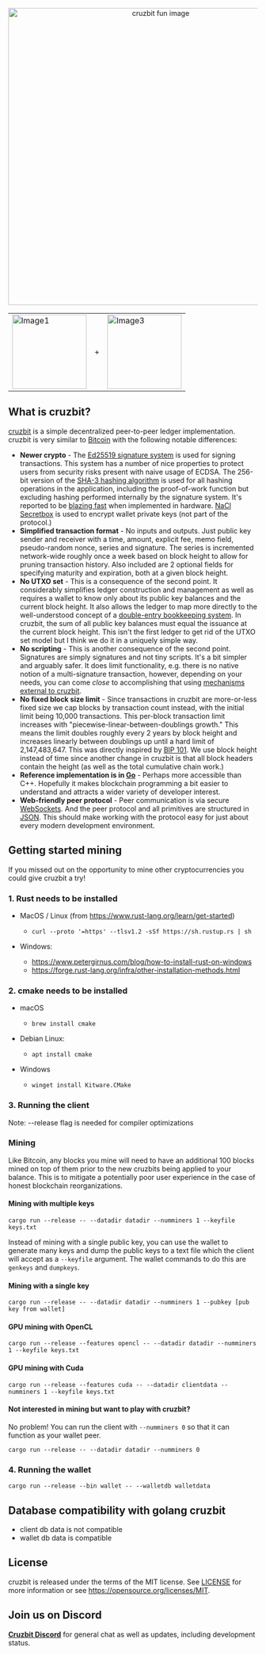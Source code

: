 <p align="center">
  <img src="https://github.com/christian-smith/cruzbit/assets/768500/01e9b8c1-2f93-436e-b5ea-50bad0b0180f" alt="cruzbit fun image" width="600" />
</p>

<div align="center">
  <table>
    <tr>
      <td><a href="https://cruzb.it"> <img alt="Image1" src="https://user-images.githubusercontent.com/51346587/64493622-370ace00-d237-11e9-98c5-547641054e0f.png" alt="cruzbit logo" width="150" /></a></td>
      <td>+</td>
      <td><a href="https://www.rust-lang.org/"> <img alt="Image3" src="https://rustacean.net/assets/rustacean-orig-noshadow.svg" alt="rust ferris" width="150" /></a></td>
    </tr>
  </table>
</div>

## What is cruzbit?
[cruzbit](https://cruzb.it) is a simple decentralized peer-to-peer ledger implementation. cruzbit is very similar to [Bitcoin](https://www.bitcoin.com/bitcoin.pdf) with the following notable differences:

* **Newer crypto** - The [Ed25519 signature system](https://ed25519.cr.yp.to/) is used for signing transactions. This system has a number of nice properties to protect users from security risks present with naive usage of ECDSA. The 256-bit version of the [SHA-3 hashing algorithm](https://en.wikipedia.org/wiki/SHA-3) is used for all hashing operations in the application, including the proof-of-work function but excluding hashing performed internally by the signature system. It's reported to be
[blazing fast](https://keccak.team/2017/is_sha3_slow.html) when implemented in hardware. [NaCl Secretbox](https://nacl.cr.yp.to/secretbox.html) is used to encrypt wallet private keys (not part of the protocol.)
* **Simplified transaction format** - No inputs and outputs. Just public key sender and receiver with a time, amount, explicit fee, memo field, pseudo-random nonce, series and signature. The series is incremented network-wide roughly once a week based on block height to allow for pruning transaction history. Also included are 2 optional fields for specifying maturity and expiration, both at a given block height.
* **No UTXO set** - This is a consequence of the second point. It considerably simplifies ledger construction and management as well as requires a wallet to know only about its public key balances and the current block height. It also allows the ledger to map more directly to the well-understood concept of a [double-entry bookkeeping system](https://en.wikipedia.org/wiki/Double-entry_bookkeeping_system). In cruzbit, the sum of all public key balances must equal the issuance at the current block height. This isn't the first ledger to get rid of the UTXO set model but I think we do it in a uniquely simple way.
* **No scripting** - This is another consequence of the second point. Signatures are simply signatures and not tiny scripts. It's a bit simpler and arguably safer. It does limit functionality, e.g. there is no native notion of a multi-signature transaction, however, depending on your needs, you can come _close_ to accomplishing that using [mechanisms external to cruzbit](https://en.wikipedia.org/wiki/Shamir%27s_Secret_Sharing).
* **No fixed block size limit** - Since transactions in cruzbit are more-or-less fixed size we cap blocks by transaction count instead, with the initial limit being 10,000 transactions. This per-block transaction limit increases with "piecewise-linear-between-doublings growth." This means the limit doubles roughly every 2 years by block height and increases linearly between doublings up until a hard limit of 2,147,483,647. This was directly inspired by [BIP 101](https://github.com/bitcoin/bips/blob/master/bip-0101.mediawiki). We use block height instead of time since another change in cruzbit is that all block headers contain the height (as well as the total cumulative chain work.)
* **Reference implementation is in [Go](https://golang.org/)** - Perhaps more accessible than C++. Hopefully it makes blockchain programming a bit easier to understand and attracts a wider variety of developer interest.
* **Web-friendly peer protocol** - Peer communication is via secure [WebSockets](https://developer.mozilla.org/en-US/docs/Web/API/WebSockets_API). And the peer protocol and all primitives are structured in [JSON](https://www.json.org/). This should make working with the protocol easy for just about every modern development environment.

## Getting started mining
If you missed out on the opportunity to mine other cryptocurrencies you could give cruzbit a try!

### 1. Rust needs to be installed

- MacOS / Linux (from https://www.rust-lang.org/learn/get-started)

   * ```curl --proto '=https' --tlsv1.2 -sSf https://sh.rustup.rs | sh```

- Windows:
  - https://www.petergirnus.com/blog/how-to-install-rust-on-windows
  - https://forge.rust-lang.org/infra/other-installation-methods.html

### 2. cmake needs to be installed
- macOS
  - ```brew install cmake```

- Debian Linux:
  - ```apt install cmake```

- Windows
  - ```winget install Kitware.CMake```

### 3. Running the client
Note: --release flag is needed for compiler optimizations

### Mining
Like Bitcoin, any blocks you mine will need to have an additional 100 blocks mined on top of them prior to the new cruzbits being applied to your balance. This is to mitigate a potentially poor user experience in the case of honest blockchain reorganizations.

#### Mining with multiple keys
```cargo run --release -- --datadir datadir --numminers 1 --keyfile keys.txt```

Instead of mining with a single public key, you can use the wallet to generate many keys and dump the public keys to a text file which the client will accept as a `--keyfile` argument. The wallet commands to do this are `genkeys` and `dumpkeys`.

#### Mining with a single key
```cargo run --release -- --datadir datadir --numminers 1 --pubkey [pub key from wallet]```

#### GPU mining with OpenCL
```cargo run --release --features opencl -- --datadir datadir --numminers 1 --keyfile keys.txt```

#### GPU mining with Cuda
```cargo run --release --features cuda -- --datadir clientdata --numminers 1 --keyfile keys.txt```

#### Not interested in mining but want to play with cruzbit?
No problem! You can run the client with `--numminers 0` so that it can function as your wallet peer.

```cargo run --release -- --datadir datadir --numminers 0```

### 4. Running the wallet
```cargo run --release --bin wallet -- --walletdb walletdata```

## Database compatibility with golang cruzbit
- client db data is not compatible
- wallet db data is compatible

## License
cruzbit is released under the terms of the MIT license. See [LICENSE](https://github.com/christian-smith/cruzbit/blob/master/LICENSE) for more information or see https://opensource.org/licenses/MIT.

## Join us on Discord
**[Cruzbit Discord](https://discord.gg/MRrEHYw)** for general chat as well as updates, including development status.
